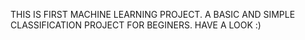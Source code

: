 THIS IS FIRST MACHINE LEARNING PROJECT.
A BASIC AND SIMPLE CLASSIFICATION PROJECT FOR BEGINERS.
HAVE A LOOK :) 
